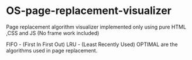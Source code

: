 # OS-page-replacement-visualizer

Page replacement algorithm visualizer implemented only using pure HTML ,CSS and JS (No frame work included)

FIFO - (First In First Out)
LRU - (Least Recently Used)
OPTIMAL are the algorithms used in page replacement.
